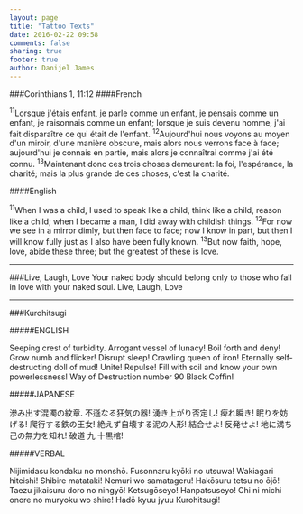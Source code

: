 ```yaml
---
layout: page
title: "Tattoo Texts"
date: 2016-02-22 09:58
comments: false
sharing: true
footer: true
author: Danijel James
---
```

###Corinthians 1, 11:12
####French

<sup>11</sup>Lorsque j'étais enfant, je parle comme un enfant, je pensais comme un enfant, je raisonnais comme un enfant; lorsque je suis devenu homme, j'ai fait disparaître ce qui était de l'enfant. <sup>12</sup>Aujourd'hui nous voyons au moyen d'un miroir, d'une manière obscure, mais alors nous verrons face à face; aujourd'hui je connais en partie, mais alors je connaîtrai comme j'ai été connu. <sup>13</sup>Maintenant donc ces trois choses demeurent: la foi, l'espérance, la charité; mais la plus grande de ces choses, c'est la charité.

####English

<sup>11</sup>When I was a child, I used to speak like a child, think like a child, reason like a child; when I became a man, I did away with childish things. <sup>12</sup>For now we see in a mirror dimly, but then face to face; now I know in part, but then I will know fully just as I also have been fully known. <sup>13</sup>But now faith, hope, love, abide these three; but the greatest of these is love.

-----

###Live, Laugh, Love
Your naked body should belong only to those who fall in love with your naked soul.
Live, Laugh, Love 

-----

###Kurohitsugi

#####ENGLISH  Seeping crest of turbidity. Arrogant vessel of lunacy! Boil forth and deny! Grow numb and flicker! Disrupt sleep! Crawling queen of iron! Eternally self-destructing doll of mud! Unite! Repulse! Fill with soil and know your own powerlessness! Way of Destruction number 90 Black Coffin!  #####JAPANESE  滲み出す混濁の紋章. 不遜なる狂気の器! 湧き上がり否定し! 痺れ瞬き! 眠りを妨げる! 爬行する鉄の王女! 絶えず自壊する泥の人形! 結合せよ! 反発せよ! 地に満ち己の無力を知れ! 破道 九 十黒棺!  #####VERBAL  Nijimidasu kondaku no monshō. Fusonnaru kyōki no utsuwa! Wakiagari hiteishi! Shibire matataki! Nemuri wo samatageru! Hakōsuru tetsu no ōjō! Taezu jikaisuru doro no ningyō! Ketsugōseyo! Hanpatsuseyo! Chi ni michi onore no muryoku wo shire! Hadō kyuu jyuu Kurohitsugi!  
